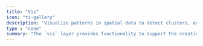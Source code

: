 ```yaml
---
title: "Viz"
icon: "ti-gallery"
description: "Visualize patterns in spatial data to detect clusters, outliers, and hot-spots"
type : "none"
summary: "The `viz` layer provides functionality to support the creation of geovisualisations and visual representations of outputs from a variety of spatial analyses. Visualization plays a central role in modern spatial/geographic data science. Current packages provide classification methods for choropleth mapping and a common API for linking PySAL outputs to visualization tool-kits in the Python ecosystem."
---
```




